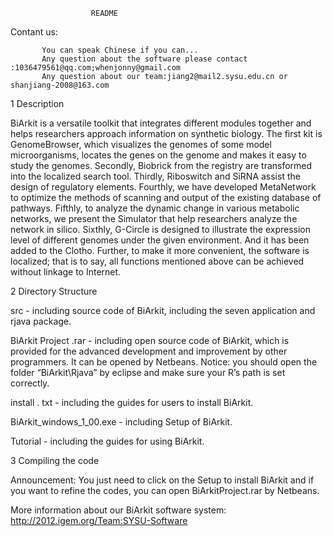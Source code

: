                       README

Contant us:

           You can speak Chinese if you can...
           Any question about the software please contact :1036479561@qq.com;whenjonny@gmail.com
           Any question about our team:jiang2@mail2.sysu.edu.cn or shanjiang-2008@163.com

1 Description

BiArkit is a versatile toolkit that integrates different modules together and helps researchers approach information on synthetic biology. The first kit is GenomeBrowser, which visualizes the genomes of some model microorganisms, locates the genes on the genome and makes it easy to study the genomes. Secondly, Biobrick from the registry are transformed into the localized search tool. Thirdly, Riboswitch and SiRNA assist the design of regulatory elements. Fourthly, we have developed MetaNetwork to optimize the methods of scanning and output of the existing database of pathways. Fifthly, to analyze the dynamic change in various metabolic networks, we present the Simulator that help researchers analyze the network in silico. Sixthly, G-Circle is designed to illustrate the expression level of different genomes under the given environment. And it has been added to the Clotho. Further, to make it more convenient, the software is localized; that is to say, all functions mentioned above can be achieved without linkage to Internet. 

2 Directory Structure

src - including source code of BiArkit, including the seven application and rjava package. 

BiArkit Project .rar - including open source code of BiArkit, which is provided for the advanced development and improvement by other programmers. It can be opened by Netbeans. Notice: you should open the folder “BiArkit\Rjava” by eclipse and make sure your R’s path is set correctly.

install . txt - including the guides for users to install BiArkit.

BiArkit_windows_1_00.exe - including Setup of BiArkit.

Tutorial - including the guides for using BiArkit.

3 Compiling the code

Announcement: You just need to click on the Setup to install BiArkit and if you want to refine the codes, you can open BiArkitProject.rar by Netbeans. 

More information about our BiArkit software system: http://2012.igem.org/Team:SYSU-Software
